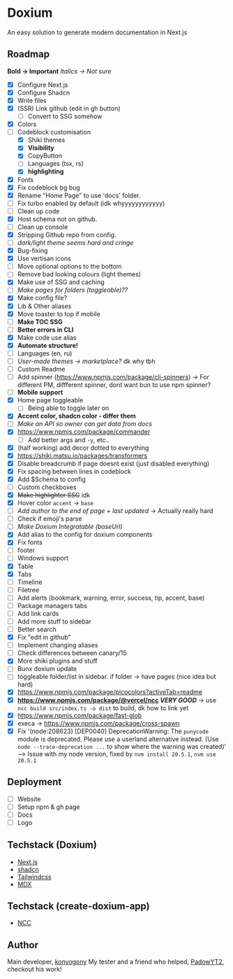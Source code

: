 # Doxium

An easy solution to generate modern documentation in Next.js

## Roadmap

**Bold -> Important**
_Italics -> Not sure_

-   [x] Configure Next.js
-   [x] Configure Shadcn
-   [x] Write files
-   [x] (SSR) Link github (edit in gh button)
    -   [ ] Convert to SSG somehow
-   [x] Colors
-   [ ] Codeblock customisation
    -   [x] Shiki themes
    -   [x] **Visibility**
    -   [x] CopyButton
    -   [ ] Languages (tsx, rs)
    -   [x] **highlighting**
-   [x] Fonts
-   [x] Fix codeblock bg bug
-   [x] Rename "Home Page" to use 'docs' folder.
-   [ ] Fix turbo enabled by default (idk whyyyyyyyyyyyy)
-   [ ] Clean up code
-   [x] Host schema not on github.
-   [ ] Clean up console
-   [x] Stripping Github repo from config.
-   [ ] _dark/light theme seems hard and cringe_
-   [x] Bug-fixing
-   [x] Use vertisan icons
-   [ ] Move optional options to the bottom
-   [ ] Remove bad looking colours (light themes)
-   [x] Make use of SSG and caching
-   [ ] _Make pages for folders (toggleable)??_
-   [x] Make config file?
-   [x] Lib & Other aliases
-   [x] Move toaster to top if mobile
-   [ ] **Make TOC SSG**
-   [ ] **Better errors in CLI**
-   [x] Make code use alias
-   [x] **Automate structure!**
-   [ ] Languages (en, ru)
-   [ ] _User-made themes -> marketplace?_ dk why tbh
-   [ ] Custom Readme
-   [ ] Add spinner (https://www.npmjs.com/package/cli-spinners) -> For different PM, diffferent spinner, dont want bun to use npm spinner?
-   [ ] **Mobile support**
-   [x] Home page toggleable
    -   [ ] Being able to toggle later on
-   [x] **Accent color, shadcn color - differ them**
-   [ ] _Make an API so owner can get data from docs_
-   [x] https://www.npmjs.com/package/commander
    -   [ ] Add better args and `-y`, etc..
-   [x] (half working) add decor dotted to everything
-   [x] https://shiki.matsu.io/packages/transformers
-   [x] Disable breadcrumb if page doesnt exist (just disabled everything)
-   [x] Fix spacing between lines in codeblock
-   [x] Add $Schema to config
-   [ ] Custom checkboxes
-   [x] ~~Make highlighter SSG~~ idk
-   [x] Hover color `accent` -> `base`
-   [ ] _Add author to the end of page + last updated_ -> Actually really hard
-   [ ] Check if emoji's parse
-   [ ] _Make Doxium Integratable (baseUrl)_
-   [x] Add alias to the config for doxium components
-   [x] Fix fonts
-   [ ] footer
-   [ ] Windows support
-   [x] Table
-   [x] Tabs
-   [ ] Timeline
-   [ ] Filetree
-   [ ] Add alerts (bookmark, warning, error, success, tip, accent, base)
-   [ ] Package managers tabs
-   [ ] Add link cards
-   [ ] Add more stuff to sidebar
-   [ ] Better search
-   [x] Fix "edit in github"
-   [ ] Implement changing aliases
-   [ ] Check differences between canary/15
-   [x] More shiki plugins and stuff
-   [ ] Bunx doxium update
-   [ ] toggleable folder/list in sidebar. if folder -> have pages (nice idea but hard)
-   [x] https://www.npmjs.com/package/picocolors?activeTab=readme
-   [x] **https://www.npmjs.com/package/@vercel/ncc _VERY GOOD_** -> use `ncc build src/index.ts -o dist` to build, dk how to link yet
-   [x] https://www.npmjs.com/package/fast-glob
-   [x] execa -> https://www.npmjs.com/package/cross-spawn
-   [x] Fix '(node:208623) [DEP0040] DeprecationWarning: The `punycode` module is deprecated. Please use a userland alternative instead. (Use `node --trace-deprecation ...` to show where the warning was created)' --> Issue with my node version, fixed by `nvm install 20.5.1`, `nvm use 20.5.1`

## Deployment

-   [ ] Website
-   [ ] Setup npm & gh page
-   [ ] Docs
-   [ ] Logo

## Techstack (Doxium)

-   [Next.js](https://nextjs.org/)
-   [shadcn](https://ui.shadcn.com/)
-   [Tailwindcss](https://tailwindcss.com/)
-   [MDX](https://mdxjs.com/)

## Techstack (create-doxium-app)

-   [NCC](https://www.npmjs.com/package/@vercel/ncc)

## Author

Main developer, [konyogony](https://github.com/konyogony)
My tester and a friend who helped, [PadowYT2](https://github.com/padowyt2), checkout his work!
